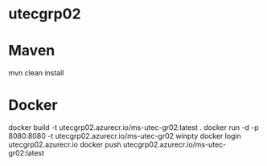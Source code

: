 # utecgrp02

# Maven
mvn clean install

# Docker
docker build -t utecgrp02.azurecr.io/ms-utec-gr02:latest .
docker run -d -p 8080:8080 -t utecgrp02.azurecr.io/ms-utec-gr02
winpty docker login utecgrp02.azurecr.io
docker push utecgrp02.azurecr.io/ms-utec-gr02:latest

